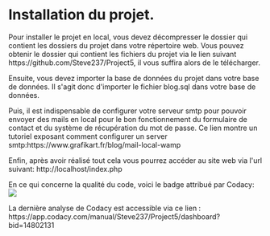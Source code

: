 <h1>Installation du projet.</h1>

<p>Pour installer le projet en local, vous devez décompresser le dossier qui contient les dossiers du projet dans votre répertoire web. Vous pouvez obtenir le dossier qui contient les fichiers du projet via le lien suivant https://github.com/Steve237/Project5, il vous suffira alors de le télécharger.</p>

<p>Ensuite, vous devez importer la base de données du projet dans votre base de données. Il s'agit donc d'importer le fichier blog.sql dans votre base de données.</p>

<p>Puis, il est indispensable de configurer votre serveur smtp pour pouvoir envoyer des mails en local pour le bon fonctionnement du formulaire de contact et du système de récupération du mot de passe. Ce lien montre un tutoriel exposant comment configurer un server smtp:https://www.grafikart.fr/blog/mail-local-wamp</p>

<p>Enfin, après avoir réalisé tout cela vous pourrez accéder au site web via l'url suivant: http://localhost/index.php</p>

<p>En ce qui concerne la qualité du code, voici le badge attribué par Codacy: <a href="https://www.codacy.com/manual/Steve237/Project5?utm_source=github.com&amp;utm_medium=referral&amp;utm_content=Steve237/Project5&amp;utm_campaign=Badge_Grade"><img src="https://api.codacy.com/project/badge/Grade/21ef57098f88472294b388417a168687"/></a> </p>
</p>

<p>La dernière analyse de Codacy est accessible via ce lien : https://app.codacy.com/manual/Steve237/Project5/dashboard?bid=14802131</p>
